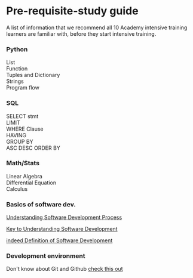 # Pre-requisite-study guide
A list of information that we recommend all 10 Academy intensive training learners are familiar with, before they start intensive training.

### Python
List<br>
Function<br>
Tuples and Dictionary <br>
Strings <br>
Program flow

### SQL
SELECT stmt <br>
LIMIT <br>
WHERE Clause <br>
HAVING <br>
GROUP BY <br>
ASC DESC ORDER BY


### Math/Stats
Linear Algebra <br>
Differential Equation <br>
Calculus <br>

### Basics of software dev.

[Understanding Software Development Process](https://www.browserstack.com/guide/learn-software-development-process)

[Key to Understanding Software Development](https://www.youtube.com/watch?v=XX9A6zFHXDA)

[indeed Definition of Software Development](https://www.indeed.com/career-advice/career-development/what-is-software-development)

### Development environment

Don't know about Git and Github <a href="https://towardsdatascience.com/getting-started-with-git-and-github-6fcd0f2d4ac6" target='_blank'>check this out</a>
